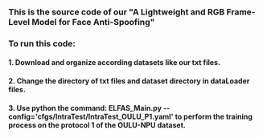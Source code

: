 ### This is the source code of our "A Lightweight and RGB Frame-Level Model for Face Anti-Spoofing"
### To run this code:
#### 1. Download and organize according datasets like our txt files.
#### 2. Change the directory of txt files and dataset directory in dataLoader files.
#### 3. Use python the command: ELFAS_Main.py --config='cfgs/IntraTest/IntraTest_OULU_P1.yaml' to perform the training process on the protocol 1 of the OULU-NPU dataset.
